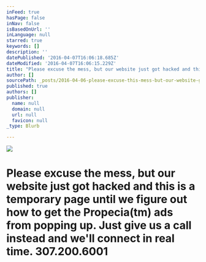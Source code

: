 ```yaml
---
inFeed: true
hasPage: false
inNav: false
isBasedOnUrl: ''
inLanguage: null
starred: true
keywords: []
description: ''
datePublished: '2016-04-07T16:06:18.685Z'
dateModified: '2016-04-07T16:06:15.229Z'
title: "Please excuse the mess, but our website just got hacked and this is a temporary page until we figure out how to get the Propecia™ ads from popping up. \_Just give us a call instead and we'll connect in real time. 307.200.6001"
author: []
sourcePath: _posts/2016-04-06-please-excuse-this-mess-but-our-website-got-hacked-and-this.md
published: true
authors: []
publisher:
  name: null
  domain: null
  url: null
  favicon: null
_type: Blurb

---
```

![](https://the-grid-user-content.s3-us-west-2.amazonaws.com/1f9c53b4-7c4f-418e-913c-cda915cdd1eb.jpg)

# Please excuse the mess, but our website just got hacked and this is a temporary page until we figure out how to get the Propecia(tm) ads from popping up.  Just give us a call instead and we'll connect in real time. 307.200.6001